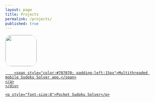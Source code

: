 ```yaml
---
layout: page
title: Projects
permalink: /projects/
published: true
---
```





<ul style="list-style:none; margin:0; padding:0">

  <li>
  	<div>
      <a href="https://itunes.apple.com/us/app/pocket-sudoku-solver/id991259276?mt=8">
      <img src="http://trentyou.github.io/images/SudokuSolverIcon.png" style=" height:100px; width:100px; border-radius:20px; border-style:solid; border-width:1px; border-color:#D8D8D8; vertical-align:middle">
      </a>
      <a href="https://itunes.apple.com/us/app/pocket-sudoku-solver/id991259276?mt=8">

    	<span style="color:#707070; padding-left:15px">Multithreaded mobile Sudoku Solver app.</span>
    </a>
    </div>
    
    <p style="font-size:8">Pocket Sudoku Solver</p>
  </li>
</ul>